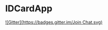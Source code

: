 # IDCardApp
[![Gitter](https://badges.gitter.im/Join Chat.svg)](https://gitter.im/slade1/IDCardApp?utm_source=badge&utm_medium=badge&utm_campaign=pr-badge&utm_content=badge)